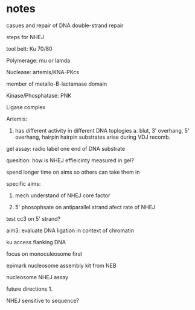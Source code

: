 # notes

casues and repair of DNA double-strand repair 

steps for NHEJ

tool belt: Ku 70/80

Polymerage: mu or lamda

Nuclease: artemis/KNA-PKcs 

member of metallo-B-lactamase domain 

Kinase/Phosphatase: PNK

Ligase complex

Artemis:
1. has different activity in different DNA toplogies
a. blut, 3' overhang, 5' overhang, hairpin
hairpin substrates arise during VDJ recomb. 

gel assay: 
radio label one end of DNA substrate

quesition: how is NHEJ effieicinty measured in gel? 

spend longer time on aims so others can take them in

specific aims:
1. mech understand of NHEJ core factor

2. 5' phosophsate on antiparallel strand afect rate of NHEJ

test cc3 on 5' strand?

aim3: evaluate DNA ligation in context of chromatin

ku access flanking DNA


focus on monoculeosome first 

epimark nucleosome assembly kit from NEB

nucleosome NHEJ assay 

future directions 
1. 

NHEJ sensitive to sequence? 
